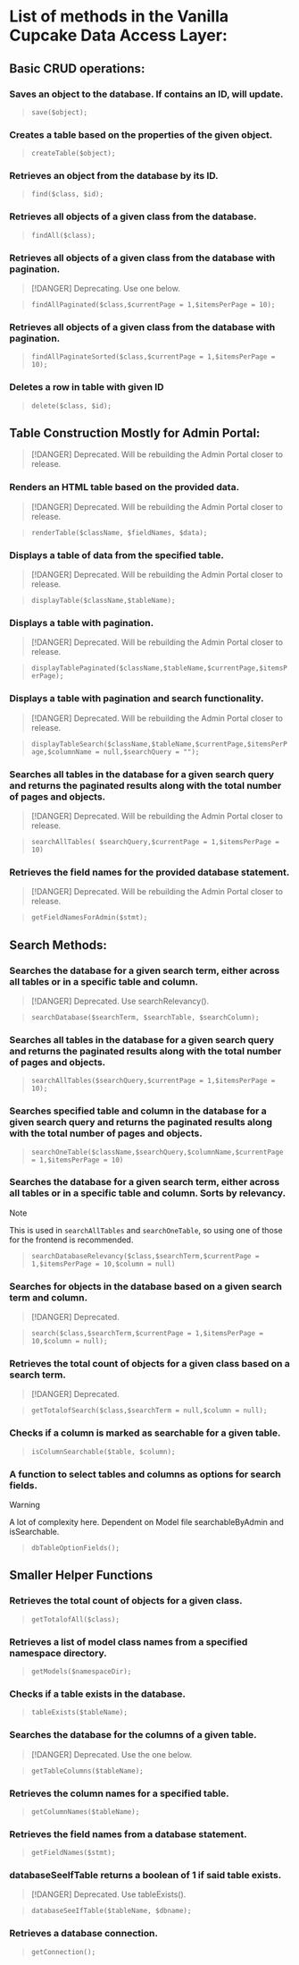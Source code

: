 # List of methods in the Vanilla Cupcake Data Access Layer:

## Basic CRUD operations:

### Saves an object to the database. If contains an ID, will update.

> `save($object);`

### Creates a table based on the properties of the given object.

>  `createTable($object);`

### Retrieves an object from the database by its ID.

> `find($class, $id);`

### Retrieves all objects of a given class from the database.

> `findAll($class);`

### Retrieves all objects of a given class from the database with pagination.

> [!DANGER]
> Deprecating. Use one below.

> `findAllPaginated($class,$currentPage = 1,$itemsPerPage = 10);`

### Retrieves all objects of a given class from the database with pagination.

> `findAllPaginateSorted($class,$currentPage = 1,$itemsPerPage = 10);`

### Deletes a row in table with given ID

> `delete($class, $id);`

## Table Construction Mostly for Admin Portal:

> [!DANGER]
> Deprecated. Will be rebuilding the Admin Portal closer to release.

### Renders an HTML table based on the provided data.

> [!DANGER]
> Deprecated. Will be rebuilding the Admin Portal closer to release.

> `renderTable($className, $fieldNames, $data);`

### Displays a table of data from the specified table.

> [!DANGER]
> Deprecated. Will be rebuilding the Admin Portal closer to release.

> `displayTable($className,$tableName);`

### Displays a table with pagination.

> [!DANGER]
> Deprecated. Will be rebuilding the Admin Portal closer to release.

> `displayTablePaginated($className,$tableName,$currentPage,$itemsPerPage);`

### Displays a table with pagination and search functionality.

> [!DANGER]
> Deprecated. Will be rebuilding the Admin Portal closer to release.

> `displayTableSearch($className,$tableName,$currentPage,$itemsPerPage,$columnName = null,$searchQuery = "");` 

### Searches all tables in the database for a given search query and returns the paginated results along with the total number of pages and objects.

> [!DANGER]
> Deprecated. Will be rebuilding the Admin Portal closer to release.

> `searchAllTables( $searchQuery,$currentPage = 1,$itemsPerPage = 10)` 

### Retrieves the field names for the provided database statement.

> [!DANGER]
> Deprecated. Will be rebuilding the Admin Portal closer to release.

> `getFieldNamesForAdmin($stmt);`

## Search Methods:

### Searches the database for a given search term, either across all tables or in a specific table and column.

> [!DANGER]
> Deprecated. Use searchRelevancy().

> `searchDatabase($searchTerm, $searchTable, $searchColumn);`

### Searches all tables in the database for a given search query and returns the paginated results along with the total number of pages and objects.

> `searchAllTables($searchQuery,$currentPage = 1,$itemsPerPage = 10);`

### Searches specified table and column in the database for a given search query and returns the paginated results along with the total number of pages and objects.

> `searchOneTable($className,$searchQuery,$columnName,$currentPage = 1,$itemsPerPage = 10)`

### Searches the database for a given search term, either across all tables or in a specific table and column. Sorts by relevancy.

> [!NOTE]
> This is used in `searchAllTables` and `searchOneTable`, so using one of those for the frontend is recommended.

> `searchDatabaseRelevancy($class,$searchTerm,$currentPage = 1,$itemsPerPage = 10,$column = null)`
### Searches for objects in the database based on a given search term and column.

> [!DANGER]
> Deprecated.

> `search($class,$searchTerm,$currentPage = 1,$itemsPerPage = 10,$column = null);`

### Retrieves the total count of objects for a given class based on a search term.

> [!DANGER]
> Deprecated.

> `getTotalofSearch($class,$searchTerm = null,$column = null);`

### Checks if a column is marked as searchable for a given table.

> `isColumnSearchable($table, $column);`

### A function to select tables and columns as options for search fields.

> [!WARNING]
> A lot of complexity here.
> Dependent on Model file searchableByAdmin and isSearchable.

> `dbTableOptionFields();`


## Smaller Helper Functions

### Retrieves the total count of objects for a given class.

> `getTotalofAll($class);`

### Retrieves a list of model class names from a specified namespace directory.

> `getModels($namespaceDir);`

### Checks if a table exists in the database.

> `tableExists($tableName);`

### Searches the database for the columns of a given table.

> [!DANGER]
> Deprecated. Use the one below.

> `getTableColumns($tableName);`


### Retrieves the column names for a specified table.

> `getColumnNames($tableName);`

### Retrieves the field names from a database statement.

> `getFieldNames($stmt);`

### databaseSeeIfTable returns a boolean of 1 if said table exists.

> [!DANGER]
> Deprecated. Use tableExists().

> `databaseSeeIfTable($tableName, $dbname);`


### Retrieves a database connection.

> `getConnection();`
